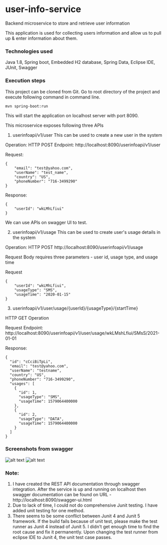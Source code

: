 # user-info-service
Backend microservice to store and retrieve user information

This application is used for collecting users information and allow us to pull up & enter information about them.

### Technologies used
Java 1.8, Spring boot, Embedded H2 database, Spring Data, Eclipse IDE, JUnit, Swagger

### Execution steps
This project can be cloned from Git. Go to root directory of the project and execute following command in command line.

```mvn spring-boot:run```

This will start the application on localhost server with port 8090. 

This microservice exposes following three APIs

1. userinfoapi/v1/user 
This can be used to create a new user in the system

Operation: HTTP POST 
Endpoint: http://localhost:8090/userinfoapi/v1/user

Request:
```
{
	"email": "test@yahoo.com",
	"userName": "test_name",
	"country": "US",
	"phoneNumber": "716-3499290"
}
```

Response:
```
{
    "userId": "wkLMhLfiui"
}
```



We can use APIs on swagger UI to test.

2. userinfoapi/v1/usage
This can be used to create user's usage details in the system

Operation: HTTP POST
http://localhost:8090/userinfoapi/v1/usage

Request Body requires three parameters - user id, usage type, and usage time

Request
```
{
	"userId": "wkLMhLfiui",
	"usageType": "SMS",
	"usageTime": "2020-01-15"
}
```

3. userinfoapi/v1/user/usage/{userId}/{usageType}/{startTime}

HTTP GET Operation

Request Endpoint:
http://localhost:8090/userinfoapi/v1/user/usage/wkLMshLfiui/SMsS/2021-01-01

Response:
```
{
  "id": "cCciBiTpLi",
  "email": "test@yahoo.com",
  "userName": "testname",
  "country": "US",
  "phoneNumber": "716-3499290",
  "usages": [
    {
      "id": 1,
      "usageType": "SMS",
      "usageTime": 1579064400000
    },
    {
      "id": 2,
      "usageType": "DATA",
      "usageTime": 1579064400000
    }
  ]
}
```

### Screenshots from swagger
![alt text](https://github.com/goelshubham/user-info-service/blob/master/src/main/resources/static/request.jpg)
![alt text](https://github.com/goelshubham/user-info-service/blob/master/src/main/resources/static/response.jpg)

### Note:
1. I have created the REST API documentation through swagger integration. After the service is up and running on localhost then swagger documentation can be found on URL - http://localhost:8090/swagger-ui.html
2. Due to lack of time, I could not do comprehensive Junit testing. I have added unit testing for one method.
3. There seems to be some conflict between Junit 4 and Junit 5 framework. If the build fails because of unit test, please make the test runner as Junit 4 instead of Junit 5. I didn't get enough time to find the root cause and fix it permanently. Upon changing the test runner from eclipse IDE to Junit 4, the unit test case passes.


